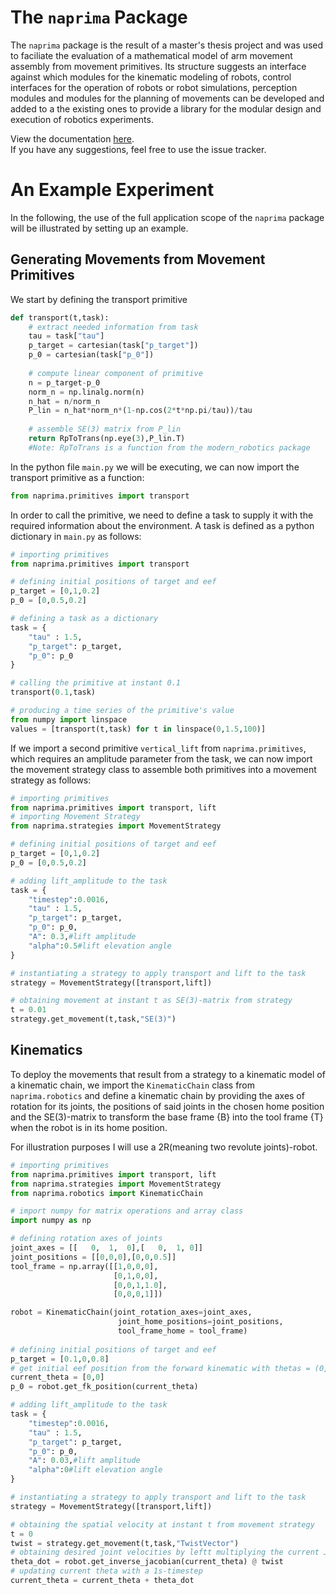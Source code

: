 # The `naprima` Package
The `naprima` package is the result of a master's thesis project and was used to faciliate the evaluation of a mathematical model of arm movement assembly from movement primitives. Its structure suggests an interface against which modules for the kinematic modeling of robots, control interfaces for the operation of robots or robot simulations, perception modules and modules for the planning of movements can be developed and added to a the existing ones to provide a library for the modular design and execution of robotics experiments.

View the documentation [here](https://doertemithut.github.io/naprima/).<br>
If you have any suggestions, feel free to use the issue tracker.

# An Example Experiment
In the following, the use of the full application scope of the `naprima` package will be illustrated by setting up an example.

## Generating Movements from Movement Primitives
We start by defining the transport primitive
```python
def transport(t,task): 
    # extract needed information from task
    tau = task["tau"]
    p_target = cartesian(task["p_target"])
    p_0 = cartesian(task["p_0"])
    
    # compute linear component of primitive
    n = p_target-p_0
    norm_n = np.linalg.norm(n)
    n_hat = n/norm_n
    P_lin = n_hat*norm_n*(1-np.cos(2*t*np.pi/tau))/tau
    
    # assemble SE(3) matrix from P_lin
    return RpToTrans(np.eye(3),P_lin.T)
    #Note: RpToTrans is a function from the modern_robotics package
```
In the python file `main.py` we will be executing, we can now import the transport primitive as a function:
```python
from naprima.primitives import transport
```
In order to call the primitive, we need to define a task to supply it with the required information about the environment. A task is defined as a python dictionary in `main.py` as follows:

```python
# importing primitives
from naprima.primitives import transport

# defining initial positions of target and eef
p_target = [0,1,0.2]
p_0 = [0,0.5,0.2]

# defining a task as a dictionary
task = {
    "tau" : 1.5,
    "p_target": p_target,
    "p_0": p_0
}

# calling the primitive at instant 0.1
transport(0.1,task)

# producing a time series of the primitive's value
from numpy import linspace
values = [transport(t,task) for t in linspace(0,1.5,100)]
```
If we import a second primitive `vertical_lift` from `naprima.primitives`, which requires an amplitude parameter from the task, we can now import the movement strategy class to assemble both primitives into a movement strategy as follows:


```python
# importing primitives
from naprima.primitives import transport, lift
# importing Movement Strategy
from naprima.strategies import MovementStrategy

# defining initial positions of target and eef
p_target = [0,1,0.2]
p_0 = [0,0.5,0.2]

# adding lift_amplitude to the task
task = {
    "timestep":0.0016,
    "tau" : 1.5,
    "p_target": p_target,
    "p_0": p_0,
    "A": 0.3,#lift amplitude
    "alpha":0.5#lift elevation angle
}

# instantiating a strategy to apply transport and lift to the task 
strategy = MovementStrategy([transport,lift])

# obtaining movement at instant t as SE(3)-matrix from strategy 
t = 0.01
strategy.get_movement(t,task,"SE(3)")
```

## Kinematics

To deploy the movements that result from a strategy to a kinematic model of a kinematic chain, we import the `KinematicChain` class from `naprima.robotics` and define a kinematic chain by providing the axes of rotation for its joints, the positions of said joints in the chosen home position and the SE(3)-matrix to transform the base frame {B} into the tool frame {T} when the robot is in its home position.

For illustration purposes I will use a 2R(meaning two revolute joints)-robot.

```python
# importing primitives
from naprima.primitives import transport, lift
from naprima.strategies import MovementStrategy
from naprima.robotics import KinematicChain

# import numpy for matrix operations and array class
import numpy as np

# defining rotation axes of joints
joint_axes = [[   0,  1,  0],[   0,  1, 0]]
joint_positions = [[0,0,0],[0,0,0.5]]
tool_frame = np.array([[1,0,0,0],
                       [0,1,0,0],
                       [0,0,1,1.0],
                       [0,0,0,1]])

robot = KinematicChain(joint_rotation_axes=joint_axes,
                        joint_home_positions=joint_positions,
                        tool_frame_home = tool_frame)
                       
# defining initial positions of target and eef
p_target = [0.1,0,0.8]
# get initial eef position from the forward kinematic with thetas = (0,0)
current_theta = [0,0]
p_0 = robot.get_fk_position(current_theta)

# adding lift_amplitude to the task
task = {
    "timestep":0.0016,
    "tau" : 1.5,
    "p_target": p_target,
    "p_0": p_0,
    "A": 0.03,#lift amplitude
    "alpha":0#lift elevation angle
}

# instantiating a strategy to apply transport and lift to the task 
strategy = MovementStrategy([transport,lift])

# obtaining the spatial velocity at instant t from movement strategy
t = 0
twist = strategy.get_movement(t,task,"TwistVector")
# obtaining desired joint velocities by leftt multiplying the current Jacobian 
theta_dot = robot.get_inverse_jacobian(current_theta) @ twist
# updating current theta with a 1s-timestep
current_theta = current_theta + theta_dot
```